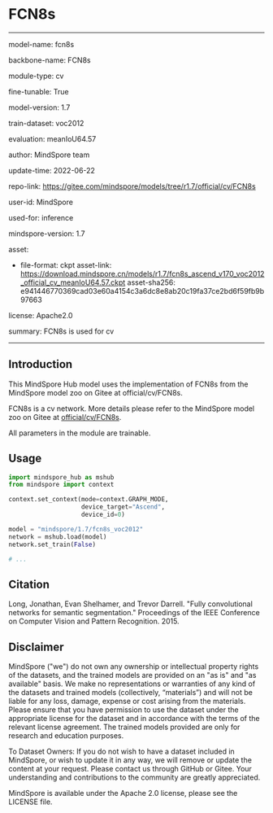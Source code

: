 # FCN8s

---

model-name: fcn8s

backbone-name: FCN8s

module-type: cv

fine-tunable: True

model-version: 1.7

train-dataset: voc2012

evaluation: meanIoU64.57

author: MindSpore team

update-time: 2022-06-22

repo-link: <https://gitee.com/mindspore/models/tree/r1.7/official/cv/FCN8s>

user-id: MindSpore

used-for: inference

mindspore-version: 1.7

asset:

-
    file-format: ckpt
    asset-link: <https://download.mindspore.cn/models/r1.7/fcn8s_ascend_v170_voc2012_official_cv_meanIoU64.57.ckpt>
    asset-sha256: e941446770369cad03e60a4154c3a6dc8e8ab20c19fa37ce2bd6f59fb9b97663

license: Apache2.0

summary: FCN8s is used for cv

---

## Introduction

This MindSpore Hub model uses the implementation of FCN8s from the MindSpore model zoo on Gitee at official/cv/FCN8s.

FCN8s is a cv network. More details please refer to the MindSpore model zoo on Gitee at [official/cv/FCN8s](https://gitee.com/mindspore/models/blob/r1.7/official/cv/FCN8s/README.md).

All parameters in the module are trainable.

## Usage

```python
import mindspore_hub as mshub
from mindspore import context

context.set_context(mode=context.GRAPH_MODE,
                    device_target="Ascend",
                    device_id=0)

model = "mindspore/1.7/fcn8s_voc2012"
network = mshub.load(model)
network.set_train(False)

# ...
```

## Citation

Long, Jonathan, Evan Shelhamer, and Trevor Darrell. "Fully convolutional networks for semantic segmentation." Proceedings of the IEEE Conference on Computer Vision and Pattern Recognition. 2015.

## Disclaimer

MindSpore ("we") do not own any ownership or intellectual property rights of the datasets, and the trained models are provided on an "as is" and "as available" basis. We make no representations or warranties of any kind of the datasets and trained models (collectively, “materials”) and will not be liable for any loss, damage, expense or cost arising from the materials. Please ensure that you have permission to use the dataset under the appropriate license for the dataset and in accordance with the terms of the relevant license agreement. The trained models provided are only for research and education purposes.

To Dataset Owners: If you do not wish to have a dataset included in MindSpore, or wish to update it in any way, we will remove or update the content at your request. Please contact us through GitHub or Gitee. Your understanding and contributions to the community are greatly appreciated.

MindSpore is available under the Apache 2.0 license, please see the LICENSE file.
